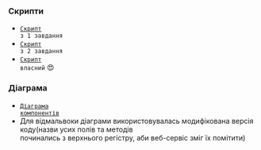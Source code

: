 ### Скрипти
 - <code><a href="https://github.com/AlexShopiak/kpi-lab3/blob/main/scripts/task1.sh">Скрипт</a> з 1 завдання</code>
 - <code><a href="https://github.com/AlexShopiak/kpi-lab3/blob/main/scripts/task2.sh">Скрипт</a> з 2 завдання</code>
 - <code><a href="https://github.com/AlexShopiak/kpi-lab3/blob/main/scripts/task3.sh">Скрипт</a> власний</code> :heart_eyes:
### Діаграма
 - <code><a href="https://github.com/AlexShopiak/kpi-lab3/blob/main/components.pdf">Діаграма компонентів</a></code>
 - Для відмальвоки діаграми використовувалась модифікована версія коду(назви усих полів та методів   
   починались з верхнього регістру, аби веб-сервіс зміг їх помітити)  

